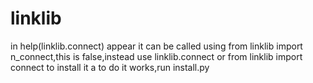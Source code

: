 # linklib
in help(linklib.connect) appear it can be called using from linklib import n_connect,this is false,instead use linklib.connect or from linklib import connect
to install it a to do it works,run install.py
